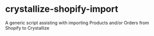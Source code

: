 # crystallize-shopify-import
A generic script assisting with importing Products and/or Orders from Shopify to Crystallize
